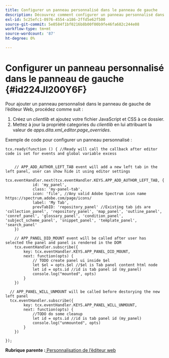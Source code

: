 ```yaml
---
title: Configurer un panneau personnalisé dans le panneau de gauche
description: Découvrez comment configurer un panneau personnalisé dans le panneau de gauche
exl-id: 5c25efc1-0976-4554-a186-2ffd5e62f500
source-git-commit: 5e0584f1bf0216b8b00f00b9fe46fa682c244e08
workflow-type: tm+mt
source-wordcount: '87'
ht-degree: 0%

---
```


# Configurer un panneau personnalisé dans le panneau de gauche {#id224JI200Y6F}

Pour ajouter un panneau personnalisé dans le panneau de gauche de l’éditeur Web, procédez comme suit :

1. Créez un *clientlib* et ajoutez votre fichier JavaScript et CSS à ce dossier.
1. Mettez à jour la propriété categories du *clientlib* en lui attribuant la valeur de *apps.dita.xml\_editor.page\_overrides*.

Exemple de code pour configurer un panneau personnalisé :

```
tcx.ready(function () { //Ready will call the callback after editor code is set for events and global variable excess
 
 
    // APP_ADD_AUTHOR_LEFT_TAB event will add a new left tab in the left panel, user can show hide it using editor settings
    tcx.eventHandler.next(tcx.eventHandler.KEYS.APP_ADD_AUTHOR_LEFT_TAB, {
            id: 'my_panel',
            class: 'my-panel-tab',
            icon: 'file', //Any valid Adobe Spectrum icon name https://spectrum.adobe.com/page/icons/
            label: 'My Tab',
            prevTabID: 'repository_panel' //Existing tab ids are 'collection_panel', 'repository_panel', 'map_panel', 'outline_panel', 'conref_panel', 'glossary_panel', 'condition_panel', 'subject_scheme_panel', 'snippet_panel', 'template_panel', 'search_panel'
    })
 
    // APP_PANEL_DID_MOUNT event will be called after user has selected the panel and panel is rendered in the DOM
    tcx.eventHandler.subscribe({
        key: tcx.eventHandler.KEYS.APP_PANEL_DID_MOUNT,
        next: function(opts) {
            // TODO create panel ui inside $el
            let $el = opts.$el //$el is Tab panel content html node
            let id = opts.id //id is tab panel id (my_panel)
            console.log("mounted", opts)
        }
    })
 
  // APP_PANEL_WILL_UNMOUNT will be called before destorying the new left panel
  tcx.eventHandler.subscribe({
        key: tcx.eventHandler.KEYS.APP_PANEL_WILL_UNMOUNT,
        next: function(opts) {
            //TODO do some cleanup
            let id = opts.id //id is tab panel id (my_panel)
            console.log("unmounted", opts)
        }
    })
 
});
```

**Rubrique parente :**[ Personnalisation de l’éditeur web](conf-web-editor.md)
